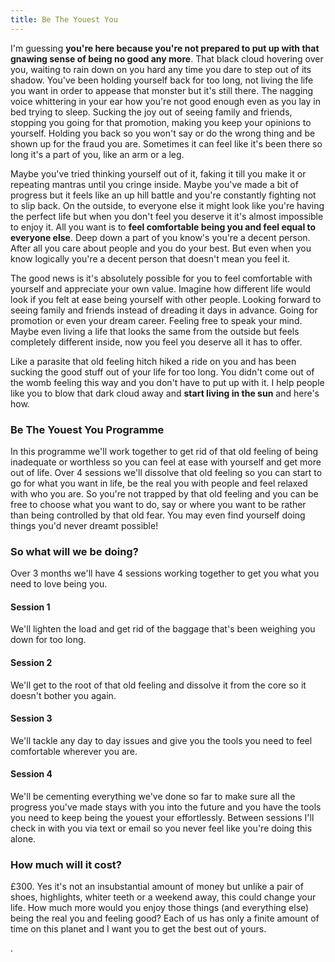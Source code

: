 ```yaml
---
title: Be The Youest You
---
```

I'm guessing **you're here because you're not prepared to put up with that gnawing sense of being no good any more**. That black cloud hovering over you, waiting to rain down on you hard any time you dare to step out of its shadow. You've been holding yourself back for too long, not living the life you want in order to appease that monster but it's still there. The nagging voice whittering in your ear how you're not good enough even as you lay in bed trying to sleep. Sucking the joy out of seeing family and friends, stopping you going for that promotion, making you keep your opinions to yourself. Holding you back so you won't say or do the wrong thing and be shown up for the fraud you are. Sometimes it can feel like it's been there so long it's a part of you, like an arm or a leg. 

Maybe you've tried thinking yourself out of it, faking it till you make it or repeating mantras until you cringe inside. Maybe you've made a bit of progress but it feels like an up hill battle and you're constantly fighting not to slip back. On the outside, to everyone else it might look like you're having the perfect life but when you don't feel you deserve it it's almost impossible to enjoy it. All you want is to **feel comfortable being you and feel equal to everyone else**. Deep down a part of you know's you're a decent person. After all you care about people and you do your best. But even when you know logically you're a decent person that doesn't mean you feel it.

The good news is it's absolutely possible for you to feel comfortable with yourself and appreciate your own value. Imagine how different life would look if you felt at ease being yourself with other people. Looking forward to seeing family and friends instead of dreading it days in advance. Going for promotion or even your dream career. Feeling free to speak your mind. Maybe even living a life that looks the same from the outside but feels completely different inside, now you feel you deserve all it has to offer. 

Like a parasite that old feeling hitch hiked a ride on you and has been sucking the good stuff out of your life for too long. You didn't come out of the womb feeling this way and you don't have to put up with it. I help people like you to blow that dark cloud away and **start living in the sun** and here's how.

### Be The Youest You Programme

In this programme we'll work together to get rid of that old feeling of being inadequate or worthless so you can feel at ease with yourself and get more out of life. Over 4 sessions we'll dissolve that old feeling so you can start to go for what you want in life, be the real you with people and feel relaxed with who you are. So you're not trapped by that old feeling and you can be free to choose what you want to do, say or where you want to be rather than being controlled by that old fear. You may even find yourself doing things you'd never dreamt possible!

### So what will we be doing?

Over 3 months we'll have 4 sessions working together to get you what you need to love being you.

#### Session 1

We'll lighten the load and get rid of the baggage that's been weighing you down for too long.

#### Session 2

We'll get to the root of that old feeling and dissolve it from the core so it doesn't bother you again.

#### Session 3

We'll tackle any day to day issues and give you the tools you need to feel comfortable wherever you are.

#### Session 4

We'll be cementing everything we've done so far to make sure all the progress you've made stays with you into the future and you have the tools you need to keep being the youest your effortlessly.
Between sessions I'll check in with you via text or email so you never feel like you're doing this alone. 

### How much will it cost?

£300. Yes it's not an insubstantial amount of money but unlike a pair of shoes, highlights, whiter teeth or a weekend away, this could change your life. How much more would you enjoy those things (and everything else) being the real you and feeling good? Each of us has only a finite amount of time on this planet and I want you to get the best out of yours.

 

 

 

 

 

.
